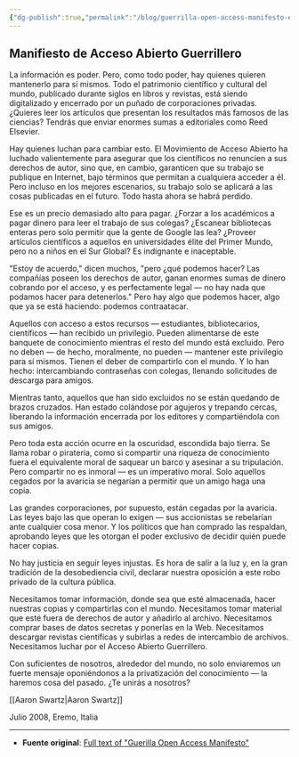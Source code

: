 ```yaml
---
{"dg-publish":true,"permalink":"/blog/guerrilla-open-access-manifesto-en-espanol/","created":"2024-07-16T13:55","updated":"2024-07-16T22:20"}
---
```


## Manifiesto de Acceso Abierto Guerrillero

La información es poder. Pero, como todo poder, hay quienes quieren mantenerlo para sí mismos. Todo el patrimonio científico y cultural del mundo, publicado durante siglos en libros y revistas, está siendo digitalizado y encerrado por un puñado de corporaciones privadas. ¿Quieres leer los artículos que presentan los resultados más famosos de las ciencias? Tendrás que enviar enormes sumas a editoriales como Reed Elsevier.

Hay quienes luchan para cambiar esto. El Movimiento de Acceso Abierto ha luchado valientemente para asegurar que los científicos no renuncien a sus derechos de autor, sino que, en cambio, garanticen que su trabajo se publique en Internet, bajo términos que permitan a cualquiera acceder a él. Pero incluso en los mejores escenarios, su trabajo solo se aplicará a las cosas publicadas en el futuro. Todo hasta ahora se habrá perdido.

Ese es un precio demasiado alto para pagar. ¿Forzar a los académicos a pagar dinero para leer el trabajo de sus colegas? ¿Escanear bibliotecas enteras pero solo permitir que la gente de Google las lea? ¿Proveer artículos científicos a aquellos en universidades élite del Primer Mundo, pero no a niños en el Sur Global? Es indignante e inaceptable.

"Estoy de acuerdo," dicen muchos, "pero ¿qué podemos hacer? Las compañías poseen los derechos de autor, ganan enormes sumas de dinero cobrando por el acceso, y es perfectamente legal — no hay nada que podamos hacer para detenerlos." Pero hay algo que podemos hacer, algo que ya se está haciendo: podemos contraatacar.

Aquellos con acceso a estos recursos — estudiantes, bibliotecarios, científicos — han recibido un privilegio. Pueden alimentarse de este banquete de conocimiento mientras el resto del mundo está excluido. Pero no deben — de hecho, moralmente, no pueden — mantener este privilegio para sí mismos. Tienen el deber de compartirlo con el mundo. Y lo han hecho: intercambiando contraseñas con colegas, llenando solicitudes de descarga para amigos.

Mientras tanto, aquellos que han sido excluidos no se están quedando de brazos cruzados. Han estado colándose por agujeros y trepando cercas, liberando la información encerrada por los editores y compartiéndola con sus amigos.

Pero toda esta acción ocurre en la oscuridad, escondida bajo tierra. Se llama robar o piratería, como si compartir una riqueza de conocimiento fuera el equivalente moral de saquear un barco y asesinar a su tripulación. Pero compartir no es inmoral — es un imperativo moral. Solo aquellos cegados por la avaricia se negarían a permitir que un amigo haga una copia.

Las grandes corporaciones, por supuesto, están cegadas por la avaricia. Las leyes bajo las que operan lo exigen — sus accionistas se rebelarían ante cualquier cosa menor. Y los políticos que han comprado las respaldan, aprobando leyes que les otorgan el poder exclusivo de decidir quién puede hacer copias.

No hay justicia en seguir leyes injustas. Es hora de salir a la luz y, en la gran tradición de la desobediencia civil, declarar nuestra oposición a este robo privado de la cultura pública.

Necesitamos tomar información, donde sea que esté almacenada, hacer nuestras copias y compartirlas con el mundo. Necesitamos tomar material que esté fuera de derechos de autor y añadirlo al archivo. Necesitamos comprar bases de datos secretas y ponerlas en la Web. Necesitamos descargar revistas científicas y subirlas a redes de intercambio de archivos. Necesitamos luchar por el Acceso Abierto Guerrillero.

Con suficientes de nosotros, alrededor del mundo, no solo enviaremos un fuerte mensaje oponiéndonos a la privatización del conocimiento — la haremos cosa del pasado. ¿Te unirás a nosotros?

[[Aaron Swartz\|Aaron Swartz]]

Julio 2008, Eremo, Italia

---

- **Fuente original**: [Full text of "Guerilla Open Access Manifesto"](https://archive.org/stream/GuerillaOpenAccessManifesto/Goamjuly2008_djvu.txt)